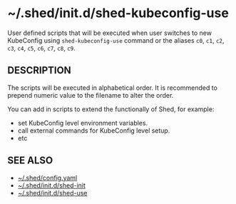 # ~/.shed/init.d/shed-kubeconfig-use

User defined scripts that will be executed when user switches to new KubeConfig using `shed-kubeconfig-use` command or the aliases `c0`, `c1`, `c2`, `c3`, `c4`, `c5`, `c6`, `c7`, `c8`, `c9`.

## DESCRIPTION

The scripts will be executed in alphabetical order. It is recommended to prepend numeric value to the filename to alter the order.

You can add in scripts to extend the functionally of Shed, for example:

- set KubeConfig level environment variables.
- call external commands for KubeConfig level setup.
- etc

## SEE ALSO

- [~/.shed/config.yaml](file-shed-config.yaml.md)
- [~/.shed/init.d/shed-init](directory-init.d-shed-init.md)
- [~/.shed/init.d/shed-use](directory-init.d-shed-use.md)
